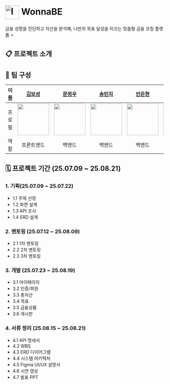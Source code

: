 <h1>
  <img
    src="https://github.com/user-attachments/assets/8f522122-cca1-49c6-8296-2f7cbd3b55f8"
    width="44" height="44" alt="logo" align="absmiddle" />
  WonnaBE
</h1>

<div class="ml-8 mt-2 text-gray-600">
  금융 성향을 진단하고 자산을 분석해, 나만의 목표 달성을 이끄는 맞춤형 금융 코칭 플랫폼 ⭐️
</div>

## 📋 프로젝트 소개

## 👤 팀 구성

| 이름 | [김보성](https://github.com/greentea0413) | [문정우](https://github.com/JungwooMoon) | [송민지](https://github.com/star075) | [안은현](https://github.com/eunhyeon5322) | [이찬양](https://github.com/cyLee1111) | [정민지](https://github.com/minzzz995) | [최연아](https://github.com/camellia785) |
| :-: | :-: | :-: | :-: | :-: | :-: | :-: | :-: |
| 프로필 | <img src="https://avatars.githubusercontent.com/u/124684536?v=4" width="100"/> | <img src="https://avatars.githubusercontent.com/u/126760153?v=4" width="100"/> | <img src="https://avatars.githubusercontent.com/u/203580692?v=4" width="100"/> | <img src="https://avatars.githubusercontent.com/u/90364682?v=4" width="100"/> | <img src="https://avatars.githubusercontent.com/u/94686233?v=4" width="100"/> | <img src="https://avatars.githubusercontent.com/u/82856122?v=4" width="100"/> | <img src="https://avatars.githubusercontent.com/u/79030514?v=4" width="100"/> |
| 역할 | 프론트엔드 | 백엔드 | 백엔드 | 백엔드 | 백엔드 | 백엔드 | 백엔드 |

## 🗓️ 프로젝트 기간 (25.07.09 ~ 25.08.21)

### 1. 기획(25.07.09 ~ 25.07.22)
- 1.1 주제 선정
- 1.2 화면 설계
- 1.3 API 조사
- 1.4 ERD 설계

### 2. 멘토링	(25.07.12 ~ 25.08.09)
- 2.1 1차 멘토링
- 2.2 2차 멘토링
- 2.3 3차 멘토링

### 3. 개발 (25.07.23 ~ 25.08.19)
- 3.1 마이페이지
- 3.2 인증/회원
- 3.3 총자산
- 3.4 목표
- 3.5 금융상품
- 3.6 게시판

### 4. 서류 정리 (25.08.15 ~ 25.08.21)
- 4.1 API 명세서
- 4.2 WBS
- 4.3 ERD 다이어그램
- 4.4 시스템 아키텍처
- 4.5 Figma UI/UX 설명서 
- 4.6 시연 영상
- 4.7 발표 PPT

  
